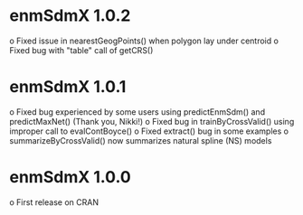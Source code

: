 enmSdmX 1.0.2
===========
o Fixed issue in nearestGeogPoints() when polygon lay under centroid
o Fixed bug with "table" call of getCRS()

enmSdmX 1.0.1
===========
o Fixed bug experienced by some users using predictEnmSdm() and predictMaxNet() (Thank you, Nikki!)
o Fixed bug in trainByCrossValid() using improper call to evalContBoyce()
o Fixed extract() bug in some examples
o summarizeByCrossValid() now summarizes natural spline (NS) models

enmSdmX 1.0.0
===========
o First release on CRAN
